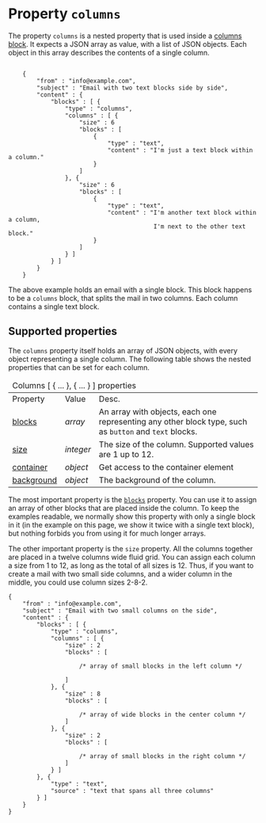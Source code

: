 # Property `columns`

The property `columns` is a nested property that is used inside a 
<a href="/support/json/block-columns">columns block</a>. It expects
a JSON array as value, with a list of JSON objects. Each object 
in this array describes the contents of a single column.
<pre><code>
    {
        "from" : "info@example.com",
        "subject" : "Email with two text blocks side by side",
        "content" : {
            "blocks" : [ {
                "type" : "columns",
                "columns" : [ {
                    "size" : 6
                    "blocks" : [
                        {
                            "type" : "text",
                            "content" : "I'm just a text block within a column."
                        }
                    ]
                }, {
                    "size" : 6
                    "blocks" : [
                        {
                            "type" : "text",
                            "content" : "I'm another text block within a column,
                                         I'm next to the other text block."
                        }
                    ]
                } ]
            } ]
        }
    }
</code></pre>

The above example holds an email with a single block. This block 
happens to be a `columns` block, that splits the mail in two columns.
Each column contains a single text block.

## Supported properties

The `columns` property itself holds an array of JSON objects, with every
object representing a single column. The following table shows the 
nested properties that can be set for each column.

<table class="info">
    <thead>
        <tr>
            <td colspan="3">Columns [ { ... }, { ... } ] properties</td>
        </tr>
    </thead>
    <tbody>
        <tr class="thead">
            <td>Property</td>
            <td>Value</td>
            <td>Desc.</td>
        </tr>
        <tr>
            <td><a href="/support/json/property-blocks">blocks</a></td>
            <td><em>array</em></td>
            <td>
                An array with objects, each one representing any other block type, such as <code>button</code> and <code>text</code> blocks. 
            </td>
        </tr>
        <tr>
            <td><a href="/support/json/property-size">size</a></td>
            <td><em>integer</em></td>
            <td>
                The size of the column. Supported values are 1 up to 12.
            </td>
        </tr>
        <tr>
            <td><a href="/support/json/property-container">container</a></td>
            <td><em>object</em></td>
            <td>Get access to the container element</td>
        </tr>
        <tr>
            <td><a href="/support/json/property-background">background</a></td>
            <td><em>object</em></td>
            <td>The background of the column.</td>
        </tr>
    </tbody>
</table>

The most important property is the <a href="/support/json/property-blocks">`blocks`</a>
property. You can use it to assign an array of other blocks that are placed 
inside the column. To keep the examples readable, we normally show this
property with only a single block in it (in the example on this page, we show
it twice with a single text block), but nothing forbids you
from using it for much longer arrays.

The other important property is the `size` property. All the columns together
are placed in a twelve columns wide fluid grid. You can assign each column
a size from 1 to 12, as long as the total of all sizes is 12. Thus, if 
you want to create a mail with two small side columns, and a wider column
in the middle, you could use column sizes 2-8-2.

    {
        "from" : "info@example.com",
        "subject" : "Email with two small columns on the side",
        "content" : {
            "blocks" : [ {
                "type" : "columns",
                "columns" : [ {
                    "size" : 2
                    "blocks" : [
                    
                        /* array of small blocks in the left column */
                    
                    ]
                }, {
                    "size" : 8
                    "blocks" : [
                    
                        /* array of wide blocks in the center column */
                    ]
                }, {
                    "size" : 2
                    "blocks" : [
                    
                        /* array of small blocks in the right column */
                    ]
                } ]
            }, {
                "type" : "text",
                "source" : "text that spans all three columns"
            } ]
        }
    }

